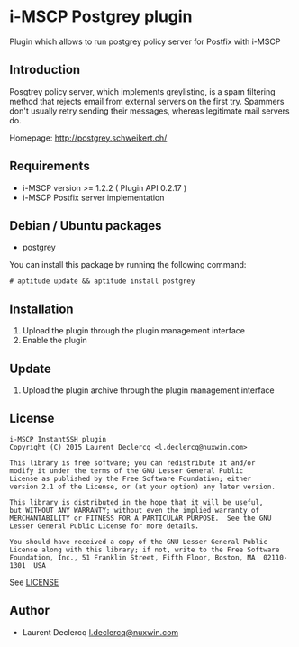 # i-MSCP Postgrey plugin

Plugin which allows to run postgrey policy server for Postfix with i-MSCP

## Introduction

Posgtrey policy server, which implements greylisting, is a spam filtering method that rejects email from external servers
on the first try. Spammers don't usually retry sending their messages, whereas legitimate mail servers do.

Homepage: http://postgrey.schweikert.ch/

## Requirements

* i-MSCP version >= 1.2.2 ( Plugin API 0.2.17 )
* i-MSCP Postfix server implementation

## Debian / Ubuntu packages

* postgrey

You can install this package by running the following command:

```
# aptitude update && aptitude install postgrey
```

## Installation

1. Upload the plugin through the plugin management interface
2. Enable the plugin

## Update

1. Upload the plugin archive through the plugin management interface

## License

```
i-MSCP InstantSSH plugin
Copyright (C) 2015 Laurent Declercq <l.declercq@nuxwin.com>

This library is free software; you can redistribute it and/or
modify it under the terms of the GNU Lesser General Public
License as published by the Free Software Foundation; either
version 2.1 of the License, or (at your option) any later version.

This library is distributed in the hope that it will be useful,
but WITHOUT ANY WARRANTY; without even the implied warranty of
MERCHANTABILITY or FITNESS FOR A PARTICULAR PURPOSE.  See the GNU
Lesser General Public License for more details.

You should have received a copy of the GNU Lesser General Public
License along with this library; if not, write to the Free Software
Foundation, Inc., 51 Franklin Street, Fifth Floor, Boston, MA  02110-1301  USA
```

See [LICENSE](LICENSE)

## Author

* Laurent Declercq <l.declercq@nuxwin.com>
